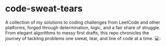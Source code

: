 # code-sweat-tears
A collection of my solutions to coding challenges from LeetCode and other platforms, forged through determination, logic, and a fair share of struggle. From elegant algorithms to messy first drafts, this repo chronicles the journey of tackling problems one sweat, tear, and line of code at a time. 💻💧
